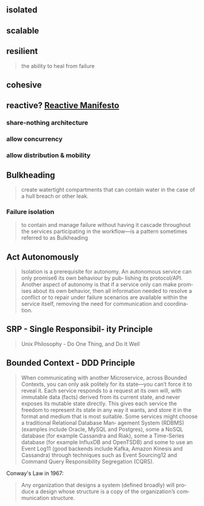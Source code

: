 ## isolated
## scalable
## resilient
>   the ability to heal from failure
## cohesive
## reactive? [Reactive Manifesto](http://www.reactivemanifesto.org/)
### share-nothing architecture
### allow concurrency
### allow distribution & mobility
### 
## Bulkheading
>   create watertight compartments that can contain water in the case of a hull breach or other leak.
### Failure isolation
>   to contain and manage failure without having it cascade throughout the services participating in the workflow—is a pattern sometimes referred to as Bulkheading
## Act Autonomously 
>   Isolation is a prerequisite for autonomy. An autonomous service can only promise6 its own behaviour by pub‐ lishing its protocol/API. Another aspect of autonomy is that if a service only can make prom‐ ises about its own behavior, then all information needed to resolve a conflict or to repair under failure scenarios are available within the service itself, removing the need for communication and coordina‐ tion.
## SRP - Single Responsibil‐ ity Principle
>   Unix Philosophy - Do One Thing, and Do It Well
## Bounded Context - DDD Principle

>   When communicating with another Microservice, across Bounded Contexts, you can only ask politely for its state—you can’t force it to reveal it. Each service responds to a request at its own will, with immutable data (facts) derived from its current state, and never exposes its mutable state directly.
>   This gives each service the freedom to represent its state in any way it wants, and store it in the format and medium that is most suitable. Some services might choose a traditional Relational Database Man‐ agement System (RDBMS) (examples include Oracle, MySQL and Postgres), some a NoSQL database (for example Cassandra and Riak), some a Time-Series database (for example InfluxDB and OpenTSDB) and some to use an Event Log11 (good backends include Kafka, Amazon Kinesis and Cassandra) through techniques such as Event Sourcing12 and Command Query Responsibility Segregation (CQRS).

Conway's Law in 1967:
>   Any organization that designs a system (defined broadly) will pro‐ duce a design whose structure is a copy of the organization’s com‐ munication structure.

